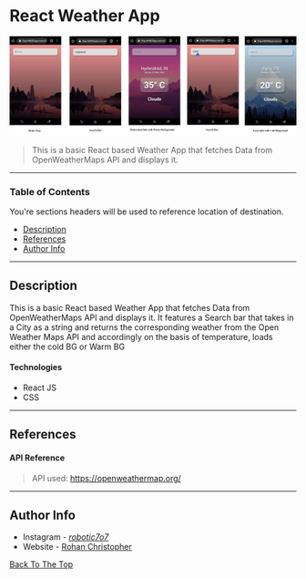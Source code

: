 # React Weather App 

![Project Image](assets/Pic.png)


> This is a basic React based Weather App that fetches Data from OpenWeatherMaps API and displays it.

---

### Table of Contents
You're sections headers will be used to reference location of destination.

- [Description](#description)
- [References](#references)
- [Author Info](#author-info)

---

## Description

This is a basic React based Weather App that fetches Data from OpenWeatherMaps API and displays it. It features a Search bar that takes in a City as a string and returns the corresponding weather from the Open Weather Maps API and accordingly on the basis of temperature, loads either the cold BG or Warm BG

#### Technologies

- React JS
- CSS



---

## References

#### API Reference

> API used: https://openweathermap.org/


---


## Author Info

- Instagram - [_robotic7o7_](https://instagram.com/_robotic7o7_)
- Website - [Rohan Christopher](https://bit.ly/RohanChristopher)

[Back To The Top](#read-me-template)

